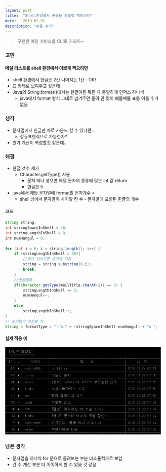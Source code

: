 ```yaml
---
layout: post
title:  "Shell환경에서 한글을 줄맞춰 찍어보자"
date:   2019-02-01
description: "쉬움 주의"
---
```


> 구현한 메일 서비스를 CLI로 가즈아~


### 고민
#### 메일 리스트를 shell 환경에서 이쁘게 찍으려면
* shell 환경에서 한글은 2칸 나머지는 1칸 - OK!
* 표 형태로 보여주고 싶은데
* Java의 String.format()에서는 한글이든 뭐든 다 동일하게 인덱스 하나씩
  * java에서 format 형식 그대로 넘겨주면 줄이 안 맞아 삐뚤빼뚤 표를 이룰 수가 없음

### 생각
* 문자열에서 한글만 따로 카운드 할 수 있다면..
  * 정규표현식으로 가능한가?
* 뭔가 계산이 복잡할것 같은데..

### 해결
* 한글 갯수 세기
  * Character.getType() 사용
    * 문자 하나 넣으면 해당 문자의 종류에 맞는 int 값 return
    * 한글은 5
* java에서 해당 문자열에 format할 문자개수 = 
  * shell 상에서 문자열이 차지할 칸 수 - 문자열에 포함된 한글의 개수


#### 코드
```java
String string;
int stringSpaceInShell = 40;
int stringLengthInShell = 0;
int numHangul = 0;

for (int i = 0; i < string.length(); i++) {
    if (stringLengthInShell > 39){
        //공간 넘어가면 문자열 자름
        string = string.substring(0,i);
        break;
    }
    //한글일때
    if(Character.getType(mailTitle.charAt(i)) == 5) {
        stringLengthInShell += 2;
        numHangul++;
    }
    else 
        stringLengthInShell++; 
}
// 문자열이 차지할 칸
String = formatType = "| %-" + (stringSpaceInShell-numHangul) + "s ";
```

#### 실제 적용 예
![](https://raw.githubusercontent.com/tanker0212/tanker0212.github.io/master/assets/img/shellprintlist.PNG)

### 남은 생각
* 문자열을 하나씩 for 문으로 돌려보는 부분 비효율적으로 보임
* 칸 수 계산 부분 더 똑똑하게 할 수 있을 것 같음
